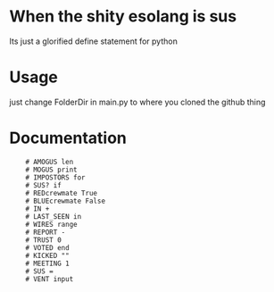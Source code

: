 # When the shity esolang is sus
Its just a glorified define statement for python

# Usage
just change FolderDir in main.py to where you cloned the github thing 

# Documentation
        # AMOGUS len
        # MOGUS print
        # IMPOSTORS for
        # SUS? if
        # REDcrewmate True
        # BLUEcrewmate False
        # IN +
        # LAST_SEEN in
        # WIRES range
        # REPORT -
        # TRUST 0
        # VOTED end
        # KICKED ""
        # MEETING 1
        # SUS =
        # VENT input
